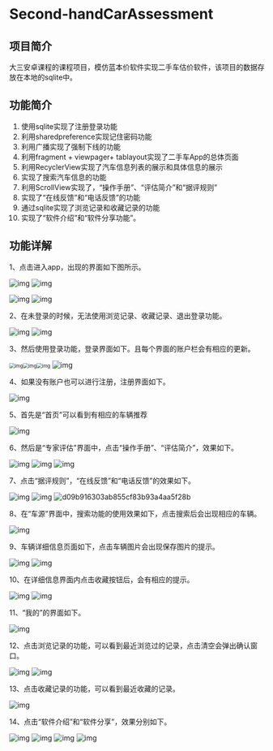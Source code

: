 # Second-handCarAssessment

## 项目简介

大三安卓课程的课程项目，模仿蓝本价软件实现二手车估价软件，该项目的数据存放在本地的sqlite中。

## 功能简介

1. 使用sqlite实现了注册登录功能
2. 利用sharedpreference实现记住密码功能
3. 利用广播实现了强制下线的功能
4. 利用fragment + viewpager+ tablayout实现了二手车App的总体页面
5. 利用RecyclerView实现了汽车信息列表的展示和具体信息的展示
6. 实现了搜索汽车信息的功能
7. 利用ScrollView实现了，“操作手册”、“评估简介”和“据评规则”
8. 实现了“在线反馈”和“电话反馈”的功能
9. 通过sqlite实现了浏览记录和收藏记录的功能
10. 实现了“软件介绍”和“软件分享功能”。

## 功能详解

1、点击进入app，出现的界面如下图所示。

![img](Readme.assets/clip_image002.jpg) ![img](Readme.assets/clip_image004.jpg)

![img](Readme.assets/clip_image006.jpg) ![img](Readme.assets/clip_image008.jpg)

2、在未登录的时候，无法使用浏览记录、收藏记录、退出登录功能。

![img](Readme.assets/clip_image002-16594539000725.jpg) ![img](Readme.assets/clip_image004-16594539000736.jpg)

3、然后使用登录功能，登录界面如下。且每个界面的账户栏会有相应的更新。

 

<img src="Readme.assets/clip_image002-16594539396059.jpg" alt="img" style="zoom:67%;" /><img src="Readme.assets/clip_image004-165945393960610.jpg" alt="img" style="zoom:67%;" /><img src="Readme.assets/clip_image006-165945393960611.jpg" alt="img" style="zoom:67%;" />                    ![img](Readme.assets/clip_image008-165945393960712.jpg)         

4、如果没有账户也可以进行注册，注册界面如下。

![img](Readme.assets/clip_image002-165945396913417.jpg)

5、首先是“首页”可以看到有相应的车辆推荐

![img](Readme.assets/clip_image002-165945398190619.jpg)

6、然后是“专家评估”界面中，点击“操作手册”、“评估简介”，效果如下。

![img](Readme.assets/clip_image002-165945400371921.jpg) ![img](Readme.assets/clip_image004-165945400371922.jpg) ![img](Readme.assets/clip_image006-165945400372123.jpg) 

7、点击“据评规则”，“在线反馈”和“电话反馈”的效果如下。

![img](Readme.assets/clip_image002-165945401807727.jpg) ![img](Readme.assets/clip_image004-165945401807828.jpg) ![d09b916303ab855cf83b93a4aa5f28b](Readme.assets/clip_image006-165945401807829.jpg)

8、在“车源”界面中，搜索功能的使用效果如下，点击搜索后会出现相应的车辆。

![img](Readme.assets/clip_image002-165945402895433.jpg)

9、车辆详细信息页面如下，点击车辆图片会出现保存图片的提示。

![img](Readme.assets/clip_image002-165945404229235.jpg) ![img](Readme.assets/clip_image004-165945404229336.jpg)

10、在详细信息界面内点击收藏按钮后，会有相应的提示。

![img](Readme.assets/clip_image002-165945405373939.jpg) ![img](Readme.assets/clip_image004-165945405373940.jpg)

11、“我的”的界面如下。

![img](Readme.assets/clip_image002-165945406736943.jpg)

12、点击浏览记录的功能，可以看到最近浏览过的记录，点击清空会弹出确认窗口。

![img](Readme.assets/clip_image002-165945407873446.jpg) ![img](Readme.assets/clip_image004-165945407873345.jpg)

13、点击收藏记录的功能，可以看到最近收藏的记录。

![img](Readme.assets/clip_image002-165945409024849.jpg)

14、点击“软件介绍”和“软件分享”，效果分别如下。

![img](Readme.assets/clip_image002-165945409974851.jpg) ![img](Readme.assets/clip_image004-165945409975152.jpg)
![img](Readme.assets/clip_image002-165945409974851.jpg) ![img](Readme.assets/clip_image004-165945409975152.jpg)
